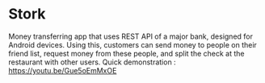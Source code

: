 # Stork

Money transferring app that uses REST API of a major bank, designed for Android devices. Using this, customers can send money to people on their friend list, request money from these people, and split the check at the restaurant with other users.
Quick demonstration : https://youtu.be/Gue5oEmMxOE
